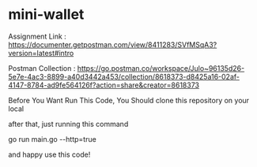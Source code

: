 # mini-wallet

Assignment Link : https://documenter.getpostman.com/view/8411283/SVfMSqA3?version=latest#intro

Postman Collection : https://go.postman.co/workspace/Julo~96135d26-5e7e-4ac3-8899-a40d3442a453/collection/8618373-d8425a16-02af-4147-8784-ad9fe564126f?action=share&creator=8618373

Before You Want Run This Code, You Should clone this repository on your local

after that, just running this command

go run main.go --http=true

and happy use this code!
